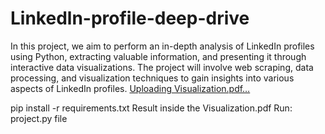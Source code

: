 # Linkedln-profile-deep-drive
In this project, we aim to perform an in-depth analysis of LinkedIn profiles using Python, extracting valuable information, and presenting it through interactive data visualizations. The project will involve web scraping, data processing, and visualization techniques to gain insights into various aspects of LinkedIn profiles.
[Uploading Visualization.pdf…]()

pip install -r requirements.txt
Result inside the  Visualization.pdf
Run: project.py file 

